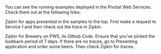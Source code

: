 You can see the running examples deployed in the Pivotal Web Services. Check them out at the following links:

Zipkin for apps presented in the samples to the top. First make a request to Service 1 and then check out the trace in Zipkin.

Zipkin for Brewery on PWS, its Github Code. Ensure that you’ve picked the lookback period of 7 days. If there are no traces, go to Presenting application and order some beers. Then check Zipkin for traces.